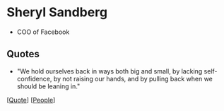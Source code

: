 # Sheryl Sandberg

- COO of Facebook

## Quotes

- "We hold ourselves back in ways both big and small, by lacking self-confidence, by not raising our hands, and by pulling back when we should be leaning in."

[[Quote]] [[People]]

[//begin]: # "Autogenerated link references for markdown compatibility"
[Quote]: quote "Quote"
[People]: people "People"
[//end]: # "Autogenerated link references"